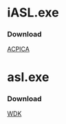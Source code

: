 # iASL.exe

### Download

[ACPICA](https://acpica.org "https://acpica.org")

# asl.exe

### Download

[WDK](https://docs.microsoft.com/en-us/windows-hardware/drivers/download-the-wdk "https://docs.microsoft.com/en-us/windows-hardware/drivers/download-the-wdk")
